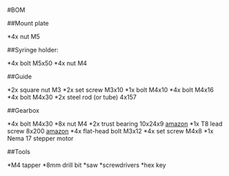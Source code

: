 #BOM

##Mount plate

*4x nut M5

##Syringe holder:

*4x bolt M5x50
*4x nut M4

##Guide

*2x square nut M3
*2x set screw M3x10
*1x bolt M4x10
*4x bolt M4x16
*4x bolt M4x30
*2x steel rod (or tube) 4x157

##Gearbox

*4x bolt M4x30
*8x nut M4
*2x trust bearing 10x24x9 [amazon](https://www.amazon.it/gp/product/B07G7YQS48/ref=ppx_yo_dt_b_asin_title_o02_s00?ie=UTF8&psc=1&tag=tv-auto-20)
*1x T8 lead screw 8x200 [amazon](https://www.amazon.it/SIENOC-piombo-stampante-motore-passo-passo/dp/B07LDZY8RY/ref=pd_sbs_328_1/259-3516373-8726167?_encoding=UTF8&pd_rd_i=B077MZKFG8&pd_rd_r=6788f39d-3ce7-4854-95e7-6d349e81c3a8&pd_rd_w=OOMLZ&pd_rd_wg=MpGhu&pf_rd_p=b1489bf1-65f3-44a5-bb2c-32fc48932bba&pf_rd_r=2Z90J8C87KN3GQ8JBNBE&refRID=2Z90J8C87KN3GQ8JBNBE&th=1&tag=tv-auto-20)
*4x flat-head bolt M3x12
*4x set screw M4x8
*1x Nema 17 stepper motor

##Tools

*M4 tapper
*8mm drill bit
*saw
*screwdrivers
*hex key
